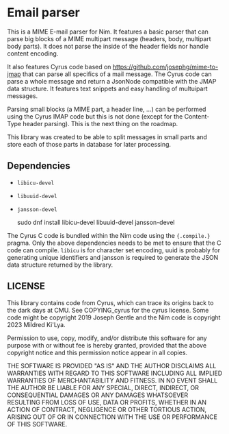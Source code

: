 # Email parser

This is a MIME E-mail parser for Nim. It features a basic parser that can parse
big blocks of a MIME multipart message (headers, body, multipart body parts). It
does not parse the inside of the header fields nor handle content encoding.

It also features Cyrus code based on <https://github.com/josephg/mime-to-jmap>
that can parse all specifics of a mail message. The Cyrus code can parse a whole
message and return a JsonNode compatible with the JMAP data structure. It
features text snippets and easy handling of multuipart messages.

Parsing small blocks (a MIME part, a header line, ...) can be performed using
the Cyrus IMAP code but this is not done (except for the Content-Type header
parsing). This is the next thing on the roadmap.

This library was created to be able to split messages in small parts and store
each of those parts in database for later processing.

## Dependencies

- `libicu-devel`
- `libuuid-devel`
- `jansson-devel`

    sudo dnf install libicu-devel libuuid-devel jansson-devel

The Cyrus C code is bundled within the Nim code using the `{.compile.}` pragma.
Only the above dependencies needs to be met to ensure that the C code can
compile. `libicu` is for character set encoding, uuid is probably for generating
unique identifiers and jansson is required to generate the JSON data structure
returned by the library.

## LICENSE

This library contains code from Cyrus, which can trace its origins back to the
dark days at CMU. See COPYING_cyrus for the cyrus license. Some code might be
copyright 2019 Joseph Gentle and the Nim code is copyright 2023 Mildred Ki'Lya.

Permission to use, copy, modify, and/or distribute this software for any purpose
with or without fee is hereby granted, provided that the above copyright notice
and this permission notice appear in all copies.

THE SOFTWARE IS PROVIDED "AS IS" AND THE AUTHOR DISCLAIMS ALL WARRANTIES WITH
REGARD TO THIS SOFTWARE INCLUDING ALL IMPLIED WARRANTIES OF MERCHANTABILITY AND
FITNESS. IN NO EVENT SHALL THE AUTHOR BE LIABLE FOR ANY SPECIAL, DIRECT,
INDIRECT, OR CONSEQUENTIAL DAMAGES OR ANY DAMAGES WHATSOEVER RESULTING FROM LOSS
OF USE, DATA OR PROFITS, WHETHER IN AN ACTION OF CONTRACT, NEGLIGENCE OR OTHER
TORTIOUS ACTION, ARISING OUT OF OR IN CONNECTION WITH THE USE OR PERFORMANCE OF
THIS SOFTWARE.
 